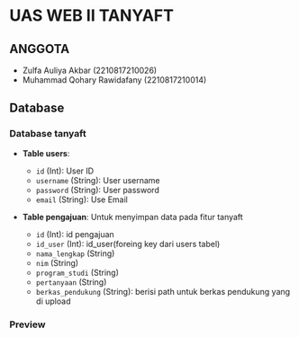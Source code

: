 # UAS WEB II TANYAFT

## ANGGOTA
- Zulfa Auliya Akbar (2210817210026)
- Muhammad Qohary Rawidafany (2210817210014)

## Database

### Database tanyaft

- **Table users**: 
  - `id` (Int): User ID
  - `username` (String): User username
  - `password` (String): User password
  - `email` (String): Use Email

  
- **Table pengajuan**: Untuk menyimpan data pada fitur tanyaft
  - `id` (Int): id pengajuan
  - `id_user` (Int): id_user(foreing key dari users tabel) 
  - `nama_lengkap` (String)
  - `nim` (String)
  - `program_studi` (String)
  - `pertanyaan` (String)
  - `berkas_pendukung` (String): berisi path untuk berkas pendukung yang di upload



### Preview
